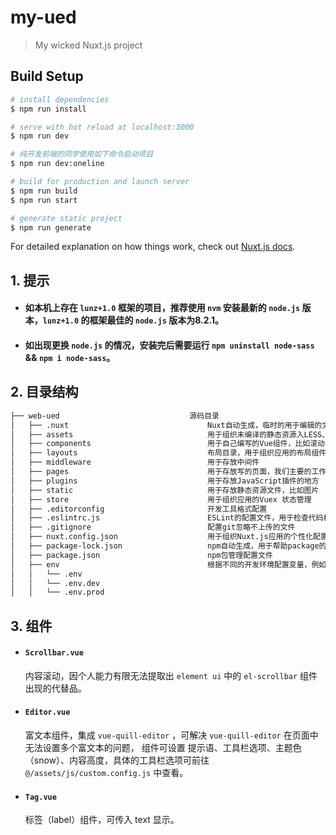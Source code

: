 # my-ued

> My wicked Nuxt.js project

## Build Setup

```bash
# install dependencies
$ npm run install

# serve with hot reload at localhost:3000
$ npm run dev

# 纯开发前端的同学使用如下命令启动项目
$ npm run dev:oneline

# build for production and launch server
$ npm run build
$ npm run start

# generate static project
$ npm run generate
```

For detailed explanation on how things work, check out [Nuxt.js docs](https://nuxtjs.org).

## 1. 提示

* #### 如本机上存在 `lunz+1.0` 框架的项目，推荐使用 `nvm` 安装最新的 `node.js` 版本，`lunz+1.0` 的框架最佳的 `node.js` 版本为8.2.1。

* #### 如出现更换 `node.js` 的情况，安装完后需要运行 `npm uninstall node-sass` && `npm i node-sass`。

## 2. 目录结构

```bash
├── web-ued                             源码目录
│   ├── .nuxt                               Nuxt自动生成，临时的用于编辑的文件，build
│   ├── assets                              用于组织未编译的静态资源入LESS、SASS 或 JavaScript
│   ├── components                          用于自己编写的Vue组件，比如滚动组件
│   ├── layouts                             布局目录，用于组织应用的布局组件
│   ├── middleware                          用于存放中间件
│   ├── pages                               用于存放写的页面，我们主要的工作区域
│   ├── plugins                             用于存放JavaScript插件的地方
│   ├── static                              用于存放静态资源文件，比如图片
│   ├── store                               用于组织应用的Vuex 状态管理
│   ├── .editorconfig                       开发工具格式配置
│   ├── .eslintrc.js                        ESLint的配置文件，用于检查代码格式
│   ├── .gitignore                          配置git忽略不上传的文件
│   ├── nuxt.config.json                    用于组织Nuxt.js应用的个性化配置，已覆盖默认配置
│   ├── package-lock.json                   npm自动生成，用于帮助package的统一性设置的
│   ├── package.json                        npm包管理配置文件
│   ├── env                                 根据不同的开发环境配置变量，例如API地址、密钥等
│   │   └── .env
│   │   └── .env.dev
│   │   └── .env.prod
```

## 3. 组件

* #### `Scrollbar.vue`

  内容滚动，因个人能力有限无法提取出 `element ui` 中的 `el-scrollbar` 组件出现的代替品。

* #### `Editor.vue`

  富文本组件，集成 `vue-quill-editor` ，可解决 `vue-quill-editor` 在页面中无法设置多个富文本的问题，
  组件可设置 提示语、工具栏选项、主题色（snow）、内容高度，具体的工具栏选项可前往 `@/assets/js/custom.config.js` 中查看。

* #### `Tag.vue`

  标签（label）组件，可传入 text 显示。
